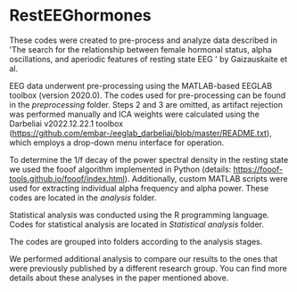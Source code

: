 # RestEEGhormones
These codes were created to pre-process and analyze data described in 'The search for the relationship between female hormonal status, alpha oscillations, and aperiodic features of resting state EEG ' by Gaizauskaite et al.

EEG data underwent pre-processing using the MATLAB-based EEGLAB toolbox (version 2020.0). The codes used for pre-processing can be found in the *preprocessing* folder. Steps 2 and 3 are omitted, as artifact rejection was performed manually and ICA weights were calculated using the Darbeliai v2022.12.22.1 toolbox (https://github.com/embar-/eeglab_darbeliai/blob/master/README.txt), which employs a drop-down menu interface for operation.   

To determine the 1/f decay of the power spectral density in the resting state we used the fooof algorithm implemented in Python (details: https://fooof-tools.github.io/fooof/index.html). Additionally, custom MATLAB scripts were used for extracting individual alpha frequency and alpha power. These codes are located in the *analysis* folder. 

Statistical analysis was conducted using the R programming language. Codes for statistical analysis are located in *Statistical analysis* folder.  

The codes are grouped into folders according to the analysis stages. 

We performed additional analysis to compare our results to the ones that were previously published by a different research group. You can find more details about these analyses in the paper mentioned above.

